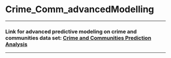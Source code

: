 # Crime_Comm_advancedModelling
<hr>
<h3>Link for advanced predictive modeling on crime and communities data set: <a href="https://kumarisandhya2003.github.io/Crime_Comm_advancedModelling/">Crime and Communities Prediction Analysis</a> </strong></h3> <hr>
